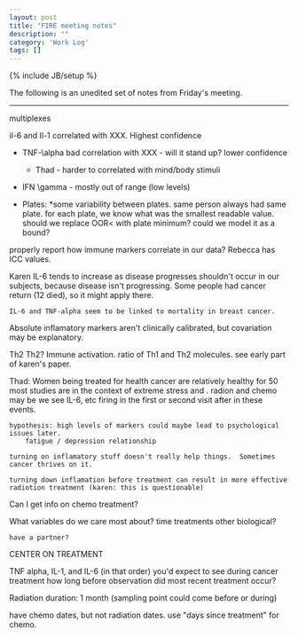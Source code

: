 ```yaml
---
layout: post
title: "FIRE meeting notes"
description: ""
category: 'Work Log'
tags: []
---
```

{% include JB/setup %}

The following is an unedited set of notes from Friday's meeting. 

----


multiplexes

il-6 and Il-1 correlated with XXX.  Highest confidence

* TNF-\alpha bad correlation with XXX  - will it stand up?  lower confidence
    * Thad - harder to correlated with mind/body stimuli

* IFN \gamma - mostly out of range (low levels)

* Plates: 
    *some variability between plates.
    same person always had same plate.
    for each plate, we know what was the smallest readable value.
    should we replace OOR< with plate minimum?
    could we model it as a bound?

properly report how immune markers correlate in our data?
    Rebecca has ICC values.  

Karen
    IL-6 tends to increase as disease progresses
    shouldn't occur in our subjects, because disease isn't progressing.
    Some people had cancer return (12 died), so it might apply there.

    IL-6 and TNF-alpha seem to be linked to mortality in breast cancer.

Absolute inflamatory markers aren't clinically calibrated, but covariation may be explanatory.

Th2 Th2?  Immune activation. ratio of Th1 and Th2 molecules.
    see early part of karen's paper.

Thad: Women being treated for health cancer are relatively healthy for 50 
    most studies are in the context of extreme stress and .
    radion and chemo may be 
        we see IL-6, etc firing in the first or second visit after in these events.

    hypothesis: high levels of markers could maybe lead to psychological issues later.
        fatigue / depression relationship

    turning on inflamatory stuff doesn't really help things.  Sometimes cancer thrives on it.

    turning down inflamation before treatment can result in more effective radiotion treatment (karen: this is questionable)

Can I get info on chemo treatment?  

What variables do we care most about? 
    time 
    treatments
    other biological?


    have a partner?


CENTER ON TREATMENT
    

TNF alpha, IL-1, and IL-6 (in that order) you'd expect to see during cancer treatment
    how long before observation did most recent treatment occur?


Radiation duration: 1 month  (sampling point could come before or during)


have chemo dates, but not radiation dates.
    use "days since treatment" for chemo.



